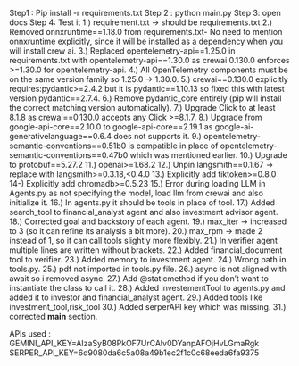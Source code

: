 Step1 : Pip install -r requirements.txt
Step 2 : python main.py
Step 3: open docs
Step 4: Test it 
1.) requirement.txt → should be requirements.txt
2.) Removed onnxruntime==1.18.0 from requirements.txt- No need to mention onnxruntime explicitly, since it will be installed as a dependency when you will install crew ai.
3.) Replaced opentelemetry-api==1.25.0 in requirements.txt with opentelemetry-api==1.30.0 as crewai 0.130.0 enforces >=1.30.0 for opentelemetry-api.
4.) All OpenTelemetry components must be on the same version family so 1.25.0 → 1.30.0.
5.) crewai==0.130.0 explicitly requires:pydantic>=2.4.2 but it is pydantic==1.10.13 so fixed this with latest version pydantic==2.7.4.
6.) Remove pydantic_core entirely (pip will install the correct matching version automatically).
7.) Upgrade Click to at least 8.1.8 as crewai==0.130.0 accepts any Click >=8.1.7.
8.) Upgrade from google-api-core==2.10.0 to google-api-core==2.19.1 as google-ai-generativelanguage==0.6.4 does not supports it. 
9.) opentelemetry-semantic-conventions==0.51b0 is compatible in place of opentelemetry-semantic-conventions==0.47b0 which was mentioned earlier.
10.) Upgrade to protobuf==5.27.2
11.) openai>=1.68.2
12.) Unpin langsmith==0.1.67 → replace with langsmith>=0.3.18,<0.4.0
13.) Explicitly add tiktoken>=0.8.0
14-) Explicitly add chromadb>=0.5.23
15.) Error during loading LLM in Agents.py as not specifying the model, load llm from crewai and also initialize it.
16.) In agents.py it should be tools in place of tool.
17.) Added search_tool to financial_analyst agent and also investment advisor agent.
18.) Corrected goal and backstory of each agent.
19.) max_iter → increased to 3 (so it can refine its analysis a bit more).
20.) max_rpm → made 2 instead of 1, so it can call tools slightly more flexibly.
21.) In verifier agent multiple lines are written without brackets.
22.) Added financial_document tool to verifier.
23.) Added memory to investment agent.
24.) Wrong path in tools.py.
25.) pdf not imported in tools.py file.
26.) async is not aligned with await so i removed async.
27.) Add @staticmethod if you don’t want to instantiate the class to call it.
28.) Added investementTool to agents.py and added it to investor and financial_analyst agent.
29.) Added tools like investment_tool,risk_tool
30.) Added serperAPI key which was missing.
31.) corrected __main__ section.

APIs used :
GEMINI_API_KEY=AIzaSyB08PkOF7UrCAlv0DYanpAFOjHvLGmaRgk
SERPER_API_KEY=6d9080da6c5a08a49b1ec2f1c0c68eeda6fa9375

